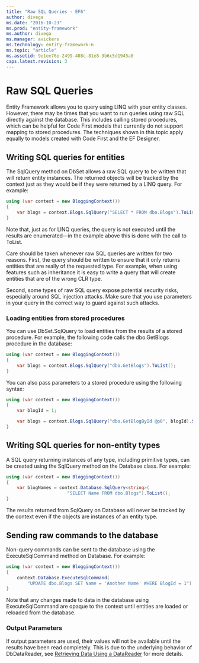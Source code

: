 ```yaml
---
title: "Raw SQL Queries - EF6"
author: divega
ms.date: "2016-10-23"
ms.prod: "entity-framework"
ms.author: divega
ms.manager: avickers
ms.technology: entity-framework-6
ms.topic: "article"
ms.assetid: 9e1ee76e-2499-408c-81e8-9b6c5d1945a0
caps.latest.revision: 3
---
```

# Raw SQL Queries
Entity Framework allows you to query using LINQ with your entity classes. However, there may be times that you want to run queries using raw SQL directly against the database. This includes calling stored procedures, which can be helpful for Code First models that currently do not support mapping to stored procedures. The techniques shown in this topic apply equally to models created with Code First and the EF Designer.  

## Writing SQL queries for entities  

The SqlQuery method on DbSet allows a raw SQL query to be written that will return entity instances. The returned objects will be tracked by the context just as they would be if they were returned by a LINQ query. For example:  

``` csharp  
using (var context = new BloggingContext())
{
    var blogs = context.Blogs.SqlQuery("SELECT * FROM dbo.Blogs").ToList();
}
```  

Note that, just as for LINQ queries, the query is not executed until the results are enumerated—in the example above this is done with the call to ToList.  

Care should be taken whenever raw SQL queries are written for two reasons. First, the query should be written to ensure that it only returns entities that are really of the requested type. For example, when using features such as inheritance it is easy to write a query that will create entities that are of the wrong CLR type.  

Second, some types of raw SQL query expose potential security risks, especially around SQL injection attacks. Make sure that you use parameters in your query in the correct way to guard against such attacks.  

### Loading entities from stored procedures  

You can use DbSet.SqlQuery to load entities from the results of a stored procedure. For example, the following code calls the dbo.GetBlogs procedure in the database:  

``` csharp
using (var context = new BloggingContext())
{
    var blogs = context.Blogs.SqlQuery("dbo.GetBlogs").ToList();
}
```  

You can also pass parameters to a stored procedure using the following syntax:  

``` csharp
using (var context = new BloggingContext())
{
    var blogId = 1;

    var blogs = context.Blogs.SqlQuery("dbo.GetBlogById @p0", blogId).Single();
}
```  

## Writing SQL queries for non-entity types  

A SQL query returning instances of any type, including primitive types, can be created using the SqlQuery method on the Database class. For example:  

``` csharp
using (var context = new BloggingContext())
{
    var blogNames = context.Database.SqlQuery<string>(
                       "SELECT Name FROM dbo.Blogs").ToList();
}
```  

The results returned from SqlQuery on Database will never be tracked by the context even if the objects are instances of an entity type.  

## Sending raw commands to the database  

Non-query commands can be sent to the database using the ExecuteSqlCommand method on Database. For example:  

``` csharp
using (var context = new BloggingContext())
{
    context.Database.ExecuteSqlCommand(
        "UPDATE dbo.Blogs SET Name = 'Another Name' WHERE BlogId = 1");
}
```  

Note that any changes made to data in the database using ExecuteSqlCommand are opaque to the context until entities are loaded or reloaded from the database.  

### Output Parameters  

If output parameters are used, their values will not be available until the results have been read completely. This is due to the underlying behavior of DbDataReader, see [Retrieving Data Using a DataReader](http://go.microsoft.com/fwlink/?LinkID=398589) for more details.  
